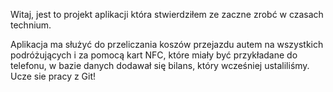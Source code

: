 Witaj, jest to projekt aplikacji która stwierdziłem ze zaczne zrobć w czasach technium.

Aplikacja ma służyć do przeliczania koszów przejazdu autem na wszystkich podróżujących i za pomocą kart NFC, które miały być przykładane do telefonu, w bazie danych dodawał się bilans, który wcześniej ustaliliśmy.
Ucze sie pracy z Git!